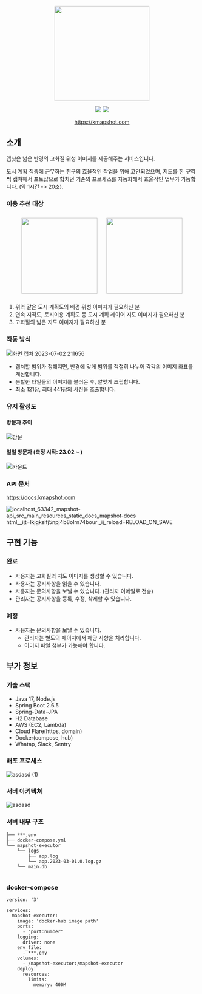 <p align="center">
  <img src="https://user-images.githubusercontent.com/59993347/166405369-0d610a83-68d5-4d31-8215-6eba806fba06.png" height="250">
</p>
<p align="center">
<img src="https://img.shields.io/badge/Made%20with-SpringBoot-blue">
<img src="https://img.shields.io/badge/Service%20begun%20in-2021.01-brigntgreen">
</p>
<p align="center">
  <a href="https://kmapshot.com">https://kmapshot.com</a>
</p>  

## 소개

맵샷은 넓은 반경의 고화질 위성 이미지를 제공해주는 서비스입니다.

도시 계획 직종에 근무하는 친구의 효율적인 작업을 위해 고안되었으며,
지도를 한 구역씩 캡쳐해서 포토샵으로 합치던 기존의 프로세스를 자동화해서
효율적인 업무가 가능합니다. (약 1시간 -> 20초).

### 이용 추천 대상

<div style="text-align: center">
<img width="200" style="margin:10px;" src="https://user-images.githubusercontent.com/59993347/164415956-f8a6a057-8943-4656-bd94-e8a5ffdec329.jpg">
<img width="200" style="margin:10px;" src="https://user-images.githubusercontent.com/59993347/164415966-d33b7751-cdfe-4a65-8b72-03b1a6b4cae9.jpg">
</div>

1. 위와 같은 도시 계획도의 배경 위성 이미지가 필요하신 분
2. 연속 지적도, 토지이용 계획도 등 도시 계획 레이어 지도 이미지가 필요하신 분
3. 고화질의 넓은 지도 이미지가 필요하신 분

### 작동 방식

![화면 캡처 2023-07-02 211656](https://github.com/lcw3176/mapshot-admin/assets/59993347/54d34f27-bfe8-4bc3-91a4-c051c2128c7d)

- 캡쳐할 범위가 정해지면, 반경에 맞게 범위를 적절히 나누어 각각의 이미지 좌표를 계산합니다.
- 분할한 타일들의 이미지를 불러온 후, 알맞게 조립합니다.
- 최소 121장, 최대 441장의 사진을 호출합니다.

### 유저 활성도

#### 방문자 추이

![방문](https://hits.seeyoufarm.com/api/count/graph/dailyhits.svg?url=https://kmapshot.com?)

#### 일일 방문자 (측정 시작: 23.02 ~ )

![카운트](https://hits.seeyoufarm.com/api/count/keep/badge.svg?url=https%3A%2F%2Fkmapshot.com&count_bg=%2379C83D&title_bg=%23555555&icon=&icon_color=%23E7E7E7&title=hits&edge_flat=false)

### API 문서

https://docs.kmapshot.com

![localhost_63342_mapshot-api_src_main_resources_static_docs_mapshot-docs html__ijt=lkjgksifj5npj4b8olrn74bour _ij_reload=RELOAD_ON_SAVE](https://github.com/lcw3176/Mapshot-API/assets/59993347/e8e3bed9-9198-4ddf-8049-0f582249a8db)

## 구현 기능

### 완료

- 사용자는 고화질의 지도 이미지를 생성할 수 있습니다.
- 사용자는 공지사항을 읽을 수 있습니다.
- 사용자는 문의사항을 보낼 수 있습니다. (관리자 이메일로 전송)
- 관리자는 공지사항을 등록, 수정, 삭제할 수 있습니다.

### 예정

- 사용자는 문의사항을 보낼 수 있습니다.
    - 관리자는 별도의 페이지에서 해당 사항을 처리합니다.
    - 이미지 파일 첨부가 가능해야 합니다.

## 부가 정보

### 기술 스택

- Java 17, Node.js
- Spring Boot 2.6.5
- Spring-Data-JPA
- H2 Database
- AWS (EC2, Lambda)
- Cloud Flare(https, domain)
- Docker(compose, hub)
- Whatap, Slack, Sentry

### 배포 프로세스

![asdasd (1)](https://github.com/lcw3176/Mapshot-API/assets/59993347/3b448bb3-19d4-4397-bb65-64ec2d6805f1)

### 서버 아키텍쳐

![asdasd](https://github.com/lcw3176/Mapshot-API/assets/59993347/005720e8-f1c6-43e8-b138-5eaaf85f66a0)

### 서버 내부 구조

```shell
├── ***.env
├── docker-compose.yml
└── mapshot-executor
    └── logs
        ├── app.log
        └── app.2023-03-01.0.log.gz
    └── main.db
    
```

### docker-compose

```shell
version: '3'

services:
  mapshot-executor:
    image: 'docker-hub image path'
    ports:
      - "port:number"
    logging:
      driver: none
    env_file:
      - ***.env
    volumes:
      - /mapshot-executor:/mapshot-executor
    deploy:
      resources:
        limits:
          memory: 400M
```





